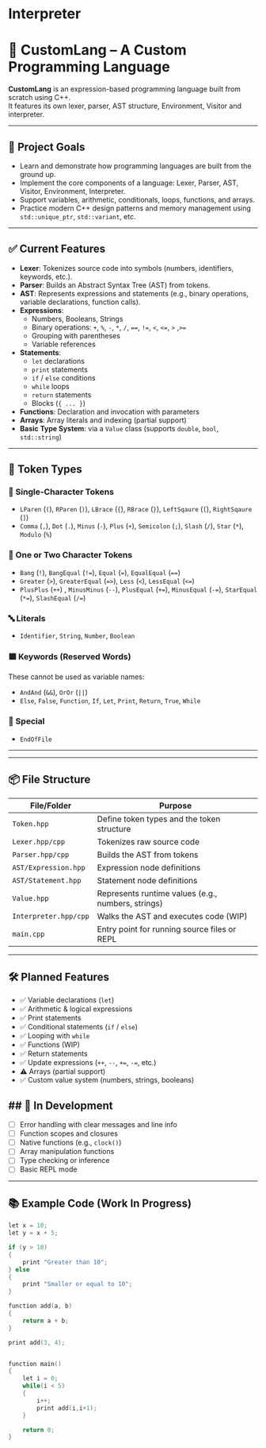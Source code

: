 ﻿# Interpreter


# 🧠 CustomLang – A Custom Programming Language 

**CustomLang** is an expression-based programming language built from scratch using C++.  
It features its own lexer, parser, AST structure, Environment, Visitor and interpreter.  

---

## 🚀 Project Goals

- Learn and demonstrate how programming languages are built from the ground up.
- Implement the core components of a language: Lexer, Parser, AST, Visitor, Environment, Interpreter.
- Support variables, arithmetic, conditionals, loops, functions, and arrays.
- Practice modern C++ design patterns and memory management using `std::unique_ptr`, `std::variant`, etc.

---

## ✅ Current Features

- **Lexer**: Tokenizes source code into symbols (numbers, identifiers, keywords, etc.).
- **Parser**: Builds an Abstract Syntax Tree (AST) from tokens.
- **AST**: Represents expressions and statements (e.g., binary operations, variable declarations, function calls).
- **Expressions**:
  - Numbers, Booleans, Strings
  - Binary operations: `+`, `%`, `-`, `*`, `/`, `==`, `!=`, `<`, `<=`, `>` ,`>=`
  - Grouping with parentheses
  - Variable references
- **Statements**:
  - `let` declarations
  - `print` statements
  - `if` / `else` conditions
  - `while` loops
  - `return` statements
  - Blocks (`{ ... }`)
- **Functions**: Declaration and invocation with parameters
- **Arrays**: Array literals and indexing (partial support)
- **Basic Type System**: via a `Value` class (supports `double`, `bool`, `std::string`)


---

## 🧾 Token Types

### 🔹 Single-Character Tokens
- `LParen` (`(`), `RParen` (`)`), `LBrace` (`{`), `RBrace` (`}`), `LeftSqaure` (`[`), `RightSqaure` (`]`)
- `Comma` (`,`), `Dot` (`.`), `Minus` (`-`), `Plus` (`+`), `Semicolon` (`;`), `Slash` (`/`), `Star` (`*`), `Modulo` (`%`)

### 🔸 One or Two Character Tokens
- `Bang` (`!`), `BangEqual` (`!=`), `Equal` (`=`), `EqualEqual` (`==`)
- `Greater` (`>`), `GreaterEqual` (`=>`), `Less` (`<`), `LessEqual` (`<=`)
- `PlusPlus` (`++`) , `MinusMinus` (`--`), `PlusEqual` (`+=`), `MinusEqual` (`-=`), `StarEqual` (`*=`), `SlashEqual` (`/=`)

### 🔤 Literals
- `Identifier`, `String`, `Number`, `Boolean`

### 🟪 Keywords (Reserved Words)
These cannot be used as variable names: 
- `AndAnd` (`&&`), `OrOr` (`||`)
- `Else`, `False`, `Function`, `If`, `Let`, `Print`, `Return`, `True`, `While`

### 🏁 Special
- `EndOfFile`

---

---

## 📦 File Structure

| File/Folder      | Purpose |
|------------------|---------|
| `Token.hpp`       | Define token types and the token structure |
| `Lexer.hpp/cpp`     | Tokenizes raw source code |
| `Parser.hpp/cpp`    | Builds the AST from tokens |
| `AST/Expression.hpp` | Expression node definitions |
| `AST/Statement.hpp`  | Statement node definitions |
| `Value.hpp`         | Represents runtime values (e.g., numbers, strings) |
| `Interpreter.hpp/cpp` | Walks the AST and executes code (WIP) |
| `main.cpp`        | Entry point for running source files or REPL |

---

## 🛠️ Planned Features
- ✅ Variable declarations (`let`)
- ✅ Arithmetic & logical expressions
- ✅ Print statements
- ✅ Conditional statements (`if` / `else`)
- ✅ Looping with `while`
- ✅ Functions (WIP)
- ✅ Return statements
- ✅ Update expressions (`++`, `--`, `+=`, `-=`, etc.)
- ⚠️ Arrays (partial support)
- ✅ Custom value system (numbers, strings, booleans)

## ## 🚧 In Development
- [ ] Error handling with clear messages and line info
- [ ] Function scopes and closures
- [ ] Native functions (e.g., `clock()`)
- [ ] Array manipulation functions
- [ ] Type checking or inference
- [ ] Basic REPL mode

---

## 📚 Example Code (Work In Progress)

```c
let x = 10;
let y = x + 5;

if (y > 10) 
{
    print "Greater than 10";
} else 
{
    print "Smaller or equal to 10";
}

function add(a, b) 
{
    return a + b;
}

print add(3, 4);


function main()
{
    let i = 0;
    while(i < 5)
    {
        i++;
        print add(i,i+1);
    }

    return 0;
}
